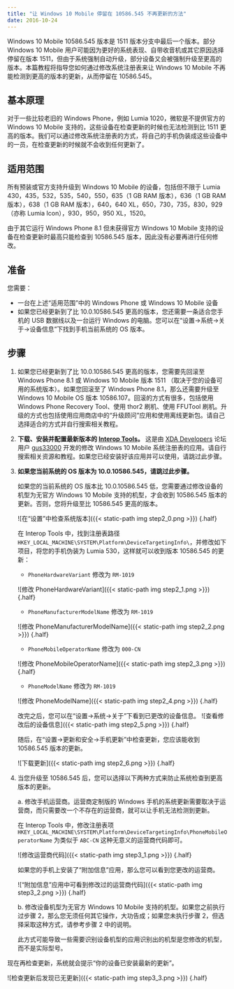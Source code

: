 ```yaml
---
title: "让 Windows 10 Mobile 停留在 10586.545 不再更新的方法"
date: 2016-10-24
---
```


Windows 10 Mobile 10586.545 版本是 1511 版本分支中最后一个版本。部分 Windows 10 Mobile 用户可能因为更好的系统表现、自带收音机或其它原因选择停留在版本 1511，但由于系统强制自动升级，部分设备又会被强制升级至更高的版本。本篇教程将指导您如何通过修改系统注册表来让 Windows 10 Mobile 不再能检测到更高的版本的更新，从而停留在 10586.545。

## 基本原理

对于一些比较老旧的 Windows Phone，例如 Lumia 1020，微软是不提供官方的 Windows 10 Mobile 支持的，这些设备在检查更新的时候也无法检测到比 1511 更高的版本。我们可以通过修改系统注册表的方式，将自己的手机伪装成这些设备中的一员，在检查更新的时候就不会收到任何更新了。

## 适用范围

所有预装或官方支持升级到 Windows 10 Mobile 的设备，包括但不限于 Lumia 430，435，532，535，540，550，635（1 GB RAM 版本），636（1 GB RAM 版本），638（1 GB RAM 版本），640，640 XL，650，730，735，830，929（亦称 Lumia Icon），930，950，950 XL，1520。

由于其它运行 Windows Phone 8.1 但未获得官方 Windows 10 Mobile 支持的设备在检查更新时最高只能检查到 10586.545 版本，因此没有必要再进行任何修改。

## 准备

您需要：
- 一台在上述“适用范围”中的 Windows Phone 或 Windows 10 Mobile 设备
- 如果您已经更新到了比 10.0.10586.545 更高的版本，您还需要一条适合您手机的 USB 数据线以及一台运行 Windows 的电脑。您可以在“设置→系统→关于→设备信息”下找到手机当前系统的 OS 版本。

## 步骤

1. 如果您已经更新到了比 10.0.10586.545 更高的版本，您需要先回滚至 Windows Phone 8.1 或 Windows 10 Mobile 版本 1511 （取决于您的设备可用的系统版本）。如果您回滚至了 Windows Phone 8.1，那么还需要升级至 Windows 10 Mobile OS 版本 10586.107。回滚的方式有很多，包括使用 Windows Phone Recovery Tool、使用 thor2 刷机、使用 FFUTool 刷机。升级的方式也包括使用应用商店中的“升级顾问”应用和使用离线更新包。请自己选择适合的方式并自行搜索相关教程。

2. **下载、安装并配置最新版本的 [Interop Tools](http://forum.xda-developers.com/windows-10-mobile/windows-10-mobile-apps-and-games/app-interop-tools-versatile-registry-t3445271)。** 这是由 [XDA Developers](http://forum.xda-developers.com) 论坛用户 [gus33000](http://forum.xda-developers.com/member.php?u=7651894) 开发的修改 Windows 10 Mobile 系统注册表的应用。请自行搜索相关资源和教程。如果您已经安装好该应用并可以使用，请跳过此步骤。

3. **如果您当前系统的 OS 版本为 10.0.10586.545，请跳过此步骤。**

   如果您的当前系统的 OS 版本比 10.0.10586.545 低，您需要通过修改设备的机型为无官方 Windows 10 Mobile 支持的机型，才会收到 10586.545 版本的更新。否则，您将升级至比 10586.545 更高的版本。

   ![在“设置”中检查系统版本]({{< static-path img step2_0.png >}})
   {.half}

   在 Interop Tools 中，找到注册表路径 `HKEY_LOCAL_MACHINE\SYSTEM\Platform\DeviceTargetingInfo\`，并修改如下项目，将您的手机伪装为 Lumia 530，这样就可以收到版本 10586.545 的更新：

   - `PhoneHardwareVariant` 修改为 `RM-1019`

   ![修改 PhoneHardwareVariant]({{< static-path img step2_1.png >}})
   {.half}

   - `PhoneManufacturerModelName` 修改为 `RM-1019`

   ![修改 PhoneManufacturerModelName]({{< static-path img step2_2.png >}})
   {.half}

   - `PhoneMobileOperatorName` 修改为 `000-CN`

   ![修改 PhoneMobileOperatorName]({{< static-path img step2_3.png >}})
   {.half}

   - `PhoneModelName` 修改为 `RM-1019`

   ![修改 PhoneModelName]({{< static-path img step2_4.png >}})
   {.half}


   改完之后，您可以在“设置→系统→关于”下看到已更改的设备信息。
   ![查看修改后的设备信息]({{< static-path img step2_5.png >}})
   {.half}

   随后，在“设置→更新和安全→手机更新”中检查更新，您应该能收到 10586.545 版本的更新。

   ![下载更新]({{< static-path img step2_6.png >}})
   {.half}

4. 当您升级至 10586.545 后，您可以选择以下两种方式来防止系统检查到更高版本的更新。

   a. 修改手机运营商。运营商定制版的 Windows 手机的系统更新需要取决于运营商，而只需要改一个不存在的运营商，就可以让手机无法检测到更新。

      在 Interop Tools 中，修改注册表项 `HKEY_LOCAL_MACHINE\SYSTEM\Platform\DeviceTargetingInfo\PhoneMobileOperatorName` 为类似于 `ABC-CN` 这种无意义的运营商代码即可。

      ![修改运营商代码]({{< static-path img step3_1.png >}})
      {.half}

      如果您的手机上安装了“附加信息”应用，那么您可以看到您更改的运营商。

      ![“附加信息”应用中可看到修改过的运营商代码]({{< static-path img step3_2.png >}})
      {.half}

   b. 修改设备机型为无官方 Windows 10 Mobile 支持的机型。如果您之前执行过步骤 2，那么您无须任何其它操作，大功告成；如果您未执行步骤 2，但选择采取这种方式，请参考步骤 2 中的说明。

   此方式可能导致一些需要识别设备机型的应用识别出的机型是您修改的机型，而不是实际型号。

现在再检查更新，系统就会提示“你的设备已安装最新的更新”。

![检查更新后发现已无更新]({{< static-path img step3_3.png >}})
{.half}
